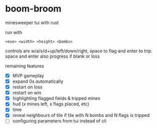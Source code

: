 # boom-broom

minesweeper tui with rust

run with

`<exe> <width> <height> <bombs>`

controls are w/a/s/d+up/left/down/right, space to flag and enter to trip. space and enter also progress if blank or loss

remaining features

- [x] MVP gameplay
- [x] expand 0s automatically
- [x] restart on loss
- [x] restart on win
- [x] highlighting flagged fields & tripped mines
- [x] hud (x mines left, x flags placed, etc)
- [x] time
- [x] reveal neighbours of tile if tile with N bombs and N flags is tripped
- [ ] configuring parameters from tui instead of cli
